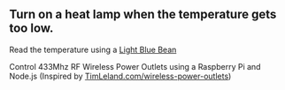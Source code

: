 ## Turn on a heat lamp when the temperature gets too low.
Read the temperature using a [Light Blue Bean](https://punchthrough.com/bean)

Control 433Mhz RF Wireless Power Outlets using a Raspberry Pi and Node.js (Inspired by [TimLeland.com/wireless-power-outlets](http://timleland.com/wireless-power-outlets/))